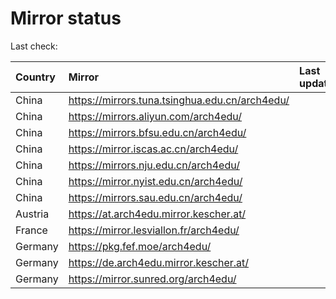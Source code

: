 <script src="./time.js"></script>
# Mirror status
Last check: <script type="text/javascript">localize(1698049371.11704);</script>

|Country|Mirror|Last update|
|:------|:-----|:----------|
|China|https://mirrors.tuna.tsinghua.edu.cn/arch4edu/|<script type="text/javascript">localize(1698042777);</script>|
|China|https://mirrors.aliyun.com/arch4edu/|<script type="text/javascript">localize(1697999384);</script>|
|China|https://mirrors.bfsu.edu.cn/arch4edu/|<script type="text/javascript">localize(1698042777);</script>|
|China|https://mirror.iscas.ac.cn/arch4edu/|<script type="text/javascript">localize(1697999384);</script>|
|China|https://mirrors.nju.edu.cn/arch4edu/|<script type="text/javascript">localize(1697999384);</script>|
|China|https://mirror.nyist.edu.cn/arch4edu/|<script type="text/javascript">localize(1697999384);</script>|
|China|https://mirrors.sau.edu.cn/arch4edu/|<script type="text/javascript">localize(1698042777);</script>|
|Austria|https://at.arch4edu.mirror.kescher.at/|<script type="text/javascript">localize(1698042777);</script>|
|France|https://mirror.lesviallon.fr/arch4edu/|<script type="text/javascript">localize(1697999384);</script>|
|Germany|https://pkg.fef.moe/arch4edu/|<script type="text/javascript">localize(1698042777);</script>|
|Germany|https://de.arch4edu.mirror.kescher.at/|<script type="text/javascript">localize(1698042777);</script>|
|Germany|https://mirror.sunred.org/arch4edu/|<script type="text/javascript">localize(1698042777);</script>|

<script src="./tablefilter/tablefilter.js"></script>
<script src="./table.js"></script>
